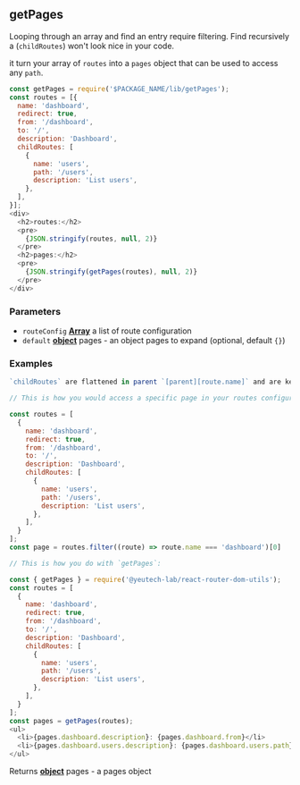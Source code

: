 <!-- Generated by documentation.js. Update this documentation by updating the source code. -->

## getPages

Looping through an array and find an entry require filtering. Find recursively a (`childRoutes`) won't look nice in your code.

it turn your array of `routes` into a `pages` object that can be used to access any `path`.

```js
const getPages = require('$PACKAGE_NAME/lib/getPages');
const routes = [{
  name: 'dashboard',
  redirect: true,
  from: '/dashboard',
  to: '/',
  description: 'Dashboard',
  childRoutes: [
    {
      name: 'users',
      path: '/users',
      description: 'List users',
    },
  ],
}];
<div>
  <h2>routes:</h2>
  <pre>
    {JSON.stringify(routes, null, 2)}
  </pre>
  <h2>pages:</h2>
  <pre>
    {JSON.stringify(getPages(routes), null, 2)}
  </pre>
</div>
```

### Parameters

-   `routeConfig` **[Array][1]** a list of route configuration
-   `default` **[object][2]** pages - an object pages to expand (optional, default `{}`)

### Examples

```javascript
`childRoutes` are flattened in parent `[parent][route.name]` and are kept in `[parent].childRoutes` for faster accessibility.

// This is how you would access a specific page in your routes configuration array:

const routes = [
  {
    name: 'dashboard',
    redirect: true,
    from: '/dashboard',
    to: '/',
    description: 'Dashboard',
    childRoutes: [
      {
        name: 'users',
        path: '/users',
        description: 'List users',
      },
    ],
  }
];
const page = routes.filter((route) => route.name === 'dashboard')[0]

// This is how you do with `getPages`:

const { getPages } = require('@yeutech-lab/react-router-dom-utils');
const routes = [
  {
    name: 'dashboard',
    redirect: true,
    from: '/dashboard',
    to: '/',
    description: 'Dashboard',
    childRoutes: [
      {
        name: 'users',
        path: '/users',
        description: 'List users',
      },
    ],
  }
];
const pages = getPages(routes);
<ul>
  <li>{pages.dashboard.description}: {pages.dashboard.from}</li>
  <li>{pages.dashboard.users.description}: {pages.dashboard.users.path}</li>
</ul>
```

Returns **[object][2]** pages - a pages object

[1]: https://developer.mozilla.org/docs/Web/JavaScript/Reference/Global_Objects/Array

[2]: https://developer.mozilla.org/docs/Web/JavaScript/Reference/Global_Objects/Object
